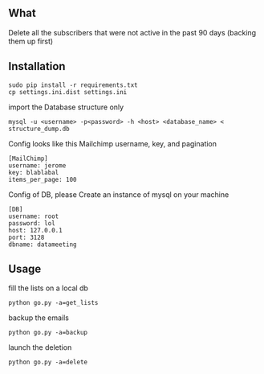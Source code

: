 ## What ##
Delete all the subscribers that were not active in the past 90 days (backing them up first)

## Installation ##

    sudo pip install -r requirements.txt
    cp settings.ini.dist settings.ini   

import the Database structure only 


    mysql -u <username> -p<password> -h <host> <database_name> < structure_dump.db
	

    
Config looks like this  Mailchimp username,  key, and pagination
    
    [MailChimp]
    username: jerome
    key: blablabal
    items_per_page: 100

Config of DB, please Create an instance of mysql on your machine
        
    [DB]
    username: root
    password: lol
    host: 127.0.0.1
    port: 3128
    dbname: datameeting


## Usage ##
fill the lists on a local db

    python go.py -a=get_lists
backup the emails     

    python go.py -a=backup
launch the deletion    

    python go.py -a=delete
